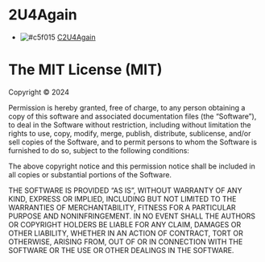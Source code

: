 # 2U4Again
- ![#c5f015]([https://via.placeholder.com/15/c5f015/000000?text=+](https://www.bing.com/images/search?view=detailV2&ccid=ewoHiq%2bF&id=4E59D3C3F963C3828DD8F413C25EE9D4338DB51C&thid=OIP.ewoHiq-FGgFa3pgH_CfFWAAAAA&mediaurl=https%3a%2f%2fm.media-amazon.com%2fimages%2fM%2fMV5BMmMwYzQ5YTUtODVlMS00MmQwLWJjNGQtYTQ5ZDg1MjEwNzJmXkEyXkFqcGdeQXVyNjE0ODc0MDc%40._V1_.jpg&cdnurl=https%3a%2f%2fth.bing.com%2fth%2fid%2fR.7b0a078aaf851a015ade9807fc27c558%3frik%3dHLWNM9TpXsIT9A%26pid%3dImgRaw%26r%3d0&exph=474&expw=474&q=see+you+again+graph&simid=608053046530692391&FORM=IRPRST&ck=6CD0FF4AC50996575F7D4E463DF36777&selectedIndex=35&itb=0)) [C2U4Again](https://C2U4Again.github.io/Intro/)

# The MIT License (MIT)

Copyright © 2024 <C2U4Again>

Permission is hereby granted, free of charge, to any person obtaining a copy of this software and associated documentation files (the “Software”), to deal in the Software without restriction, including without limitation the rights to use, copy, modify, merge, publish, distribute, sublicense, and/or sell copies of the Software, and to permit persons to whom the Software is furnished to do so, subject to the following conditions:

The above copyright notice and this permission notice shall be included in all copies or substantial portions of the Software.

THE SOFTWARE IS PROVIDED “AS IS”, WITHOUT WARRANTY OF ANY KIND, EXPRESS OR IMPLIED, INCLUDING BUT NOT LIMITED TO THE WARRANTIES OF MERCHANTABILITY, FITNESS FOR A PARTICULAR PURPOSE AND NONINFRINGEMENT. IN NO EVENT SHALL THE AUTHORS OR COPYRIGHT HOLDERS BE LIABLE FOR ANY CLAIM, DAMAGES OR OTHER LIABILITY, WHETHER IN AN ACTION OF CONTRACT, TORT OR OTHERWISE, ARISING FROM, OUT OF OR IN CONNECTION WITH THE SOFTWARE OR THE USE OR OTHER DEALINGS IN THE SOFTWARE.
